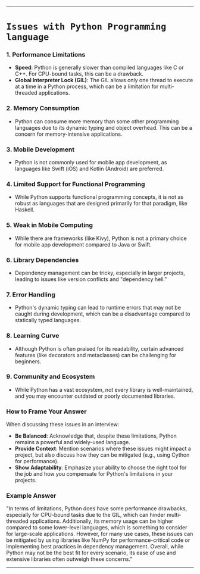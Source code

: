 
-----

# **`Issues with Python Programming language`**

### 1. **Performance Limitations**
   - **Speed**: Python is generally slower than compiled languages like C or C++. For CPU-bound tasks, this can be a drawback.
   - **Global Interpreter Lock (GIL)**: The GIL allows only one thread to execute at a time in a Python process, which can be a limitation for multi-threaded applications.

### 2. **Memory Consumption**
   - Python can consume more memory than some other programming languages due to its dynamic typing and object overhead. This can be a concern for memory-intensive applications.

### 3. **Mobile Development**
   - Python is not commonly used for mobile app development, as languages like Swift (iOS) and Kotlin (Android) are preferred.

### 4. **Limited Support for Functional Programming**
   - While Python supports functional programming concepts, it is not as robust as languages that are designed primarily for that paradigm, like Haskell.

### 5. **Weak in Mobile Computing**
   - While there are frameworks (like Kivy), Python is not a primary choice for mobile app development compared to Java or Swift.

### 6. **Library Dependencies**
   - Dependency management can be tricky, especially in larger projects, leading to issues like version conflicts and "dependency hell."

### 7. **Error Handling**
   - Python's dynamic typing can lead to runtime errors that may not be caught during development, which can be a disadvantage compared to statically typed languages.

### 8. **Learning Curve**
   - Although Python is often praised for its readability, certain advanced features (like decorators and metaclasses) can be challenging for beginners.

### 9. **Community and Ecosystem**
   - While Python has a vast ecosystem, not every library is well-maintained, and you may encounter outdated or poorly documented libraries.

### How to Frame Your Answer
When discussing these issues in an interview:

- **Be Balanced**: Acknowledge that, despite these limitations, Python remains a powerful and widely-used language.
- **Provide Context**: Mention scenarios where these issues might impact a project, but also discuss how they can be mitigated (e.g., using Cython for performance).
- **Show Adaptability**: Emphasize your ability to choose the right tool for the job and how you compensate for Python's limitations in your projects.

### Example Answer
"In terms of limitations, Python does have some performance drawbacks, especially for CPU-bound tasks due to the GIL, which can hinder multi-threaded applications. Additionally, its memory usage can be higher compared to some lower-level languages, which is something to consider for large-scale applications. However, for many use cases, these issues can be mitigated by using libraries like NumPy for performance-critical code or implementing best practices in dependency management. Overall, while Python may not be the best fit for every scenario, its ease of use and extensive libraries often outweigh these concerns." 

------